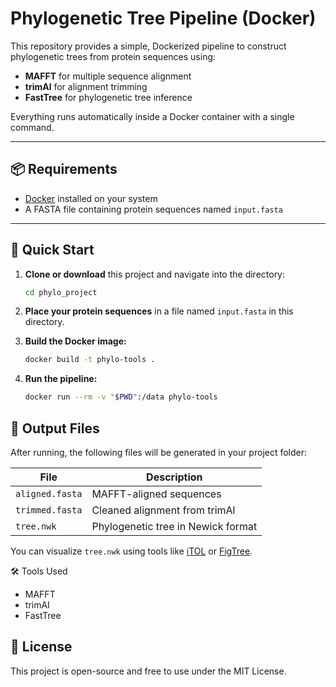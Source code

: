 # Phylogenetic Tree Pipeline (Docker)

This repository provides a simple, Dockerized pipeline to construct phylogenetic trees from protein sequences using:

- **MAFFT** for multiple sequence alignment
- **trimAl** for alignment trimming
- **FastTree** for phylogenetic tree inference

Everything runs automatically inside a Docker container with a single command.

---

## 📦 Requirements

- [Docker](https://www.docker.com/) installed on your system
- A FASTA file containing protein sequences named `input.fasta`

---

## 🚀 Quick Start

1. **Clone or download** this project and navigate into the directory:

   ```bash
   cd phylo_project
   ```

1. **Place your protein sequences** in a file named `input.fasta` in this directory.

1. **Build the Docker image:**

   ```bash
   docker build -t phylo-tools .
   ```

1. **Run the pipeline:**

   ```bash
   docker run --rm -v "$PWD":/data phylo-tools
   ```

## 📂 Output Files

After running, the following files will be generated in your project folder:

| File            | Description                        |
| --------------- | ---------------------------------- |
| `aligned.fasta` | MAFFT-aligned sequences            |
| `trimmed.fasta` | Cleaned alignment from trimAl      |
| `tree.nwk`      | Phylogenetic tree in Newick format |

You can visualize `tree.nwk` using tools like [iTOL](https://itol.embl.de/
) or [FigTree](https://github.com/rambaut/figtree).

🛠 Tools Used

- MAFFT
- trimAI
- FastTree

## 📜 License

This project is open-source and free to use under the MIT License.
